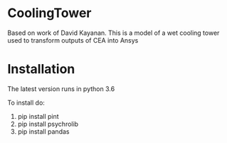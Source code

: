 # CoolingTower
Based on work of David Kayanan. This is a model of a wet cooling tower used to transform outputs of CEA into Ansys

# Installation

The latest version runs in python 3.6

To install do:
1. pip install pint
2. pip install psychrolib
3. pip install pandas
